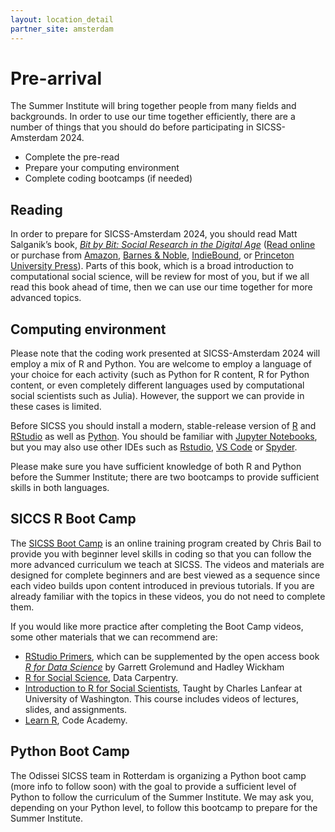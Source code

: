 ```yaml
---
layout: location_detail
partner_site: amsterdam
---
```


# Pre-arrival

The Summer Institute will bring together people from many fields and backgrounds. In order to use our time together efficiently, there are a number of things that you should do before participating in SICSS-Amsterdam 2024.

- Complete the pre-read
- Prepare your computing environment
- Complete coding bootcamps (if needed)


<!-- TAs will host office hours through Slack to support you as you work through these pre-arrival materials. -->

## Reading

In order to prepare for SICSS-Amsterdam 2024, you should read Matt Salganik’s book, *[Bit by Bit: Social Research in the Digital Age](http://www.bitbybitbook.com)* ([Read online](https://www.bitbybitbook.com/en/1st-ed/preface/) or purchase from [Amazon](https://www.amazon.com/Bit-Social-Research-Digital-Age/dp/0691158649), [Barnes & Noble](https://www.barnesandnoble.com/w/bit-by-bit-matthew-salganik/1125483924), [IndieBound](https://www.indiebound.org/book/9780691158648), or [Princeton University Press](https://press.princeton.edu/titles/11057.html)). Parts of this book, which is a broad introduction to computational social science, will be review for most of you, but if we all read this book ahead of time, then we can use our time together for more advanced topics.

## Computing environment

Please note that the coding work presented at SICSS-Amsterdam 2024 will employ a mix of R and Python. You are welcome to employ a language of your choice for each activity (such as Python for R content, R for Python content, or even completely different languages used by computational social scientists such as Julia). However, the support we can provide in these cases is limited. 

Before SICSS you should install a modern, stable-release version of [R](https://www.r-project.org/) and [RStudio](https://posit.co/download/rstudio-desktop/) as well as [Python](https://www.python.org/). You should be familiar with [Jupyter Notebooks](https://jupyter.org/), but you may also use other IDEs such as [Rstudio](https://posit.co/download/rstudio-desktop/), [VS Code](https://code.visualstudio.com/) or [Spyder](https://www.spyder-ide.org/). 

Please make sure you have sufficient knowledge of both R and Python before the Summer Institute; there are two bootcamps to provide sufficient skills in both languages. 

## SICCS R Boot Camp

The [SICSS Boot Camp](https://sicss.io/boot_camp) is an online training program created by Chris Bail to provide you with beginner level skills in coding so that you can follow the more advanced curriculum we teach at SICSS. The videos and materials are designed for complete beginners and are best viewed as a sequence since each video builds upon content introduced in previous tutorials. If you are already familiar with the topics in these videos, you do not need to complete them.

If you would like more practice after completing the Boot Camp videos, some other materials that we can recommend are:
- [RStudio Primers](https://rstudio.cloud/learn/primers), which can be supplemented by the open access book _[R for Data Science](https://r4ds.had.co.nz/)_ by Garrett Grolemund and Hadley Wickham
- [R for Social Science](https://datacarpentry.org/r-socialsci/), Data Carpentry.  
- [Introduction to R for Social Scientists](https://clanfear.github.io/CSSS508/), Taught by Charles Lanfear at University of Washington. This course includes videos of lectures, slides, and assignments.
- [Learn R](https://www.codecademy.com/learn/learn-r), Code Academy.



## Python Boot Camp 
<!-- collaboration? -->

The Odissei SICSS team in Rotterdam is organizing a Python boot camp (more info to follow soon) with the goal to provide a sufficient level of Python to follow the curriculum of the Summer Institute. We may ask you, depending on your Python level, to follow this bootcamp to prepare for the Summer Institute. 

<!-- can follow this bootcamp to  -->

<!-- The bootcamp will take place online from **X** to **Y**.  -->




<!-- ## Lecture videos -->

<!-- SICSS-Amsterdam 2024 will be using a [flipped classroom model](https://en.wikipedia.org/wiki/Flipped_classroom).  Therefore, you should watch [videos of lectures](https://sicss.io/curriculum) before our meetings, and then we will use our time together for discussion and group activities. -->

<!-- ## Computing environment -->

<!-- ### R and Python -->

<!-- Some of the activities will require coding in R and Python. You are welcome to use other languages, but we cannot guarantee that we can support them. Before SICSS you should install a modern, stable-release version of [R](https://www.r-project.org/) and [RStudio](https://rstudio.com/products/rstudio/download/) as well as [Python](https://www.python.org/) -->



<!-- ### Slack -->

<!-- Before participating at SICSS-Amsterdam 2024, you should have an account in the SICSS 2024 Slack workspace.  If you have not used Slack before, you should review these [getting started](https://slack.com/help/categories/360000049043-Getting-started) materials.  Slack can be hard to use at first, but we've found that it is the best way to enable everyone to collaborate. -->

<!-- ### GitHub -->

<!-- Many participants at SICSS use GitHub to collaborate. If you do not yet have one, you should [create a GitHub account](https://github.com/join). If you are a student, we recommend that you apply for a [GitHub Student Developer Pack](https://education.github.com/pack). -->

<!-- ## Office hours -->

<!-- The SICSS-Princeton [TAs](https://sicss.io/2021/princeton/people#teaching_assistants) will host weekly office hours in the SICSS 2021 Slack. You can find information about the office hours in the SICSS 2021 Slack channel #pre-office-hours. If you are not able to attend during the regularly scheduled office hours or have any questions about office hours, please contact one of the [TAs](https://sicss.io/2021/princeton/people#teaching_assistants). -->
